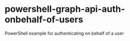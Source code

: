 # powershell-graph-api-auth-onbehalf-of-users
PowerShell example for authenticating on behalf of a user
